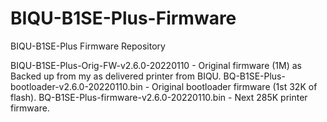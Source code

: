 # BIQU-B1SE-Plus-Firmware
BIQU-B1SE-Plus Firmware Repository

BIQU-B1SE-Plus-Orig-FW-v2.6.0-20220110 - Original firmware (1M) as Backed up from my as delivered printer from BIQU.
BQ-B1SE-Plus-bootloader-v2.6.0-20220110.bin - Original bootloader firmware (1st 32K of flash).
BQ-B1SE-Plus-firmware-v2.6.0-20220110.bin - Next 285K printer firmware.
